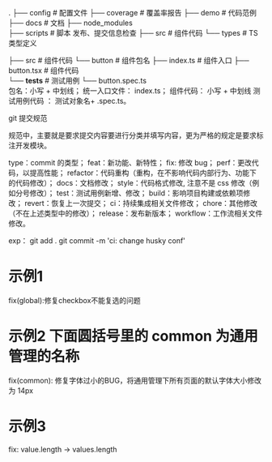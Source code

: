 .
├── config               # 配置文件
├── coverage            # 覆盖率报告
├── demo                # 代码范例
├── docs                # 文档
├── node_modules  
├── scripts              # 脚本 发布、提交信息检查
├── src                  # 组件代码
└── types                # TS类型定义


├── src                 # 组件代码
    └── button       # 组件包名
         ├── index.ts   # 组件入口
         ├── button.tsx  # 组件代码  
         └── __tests__   # 测试用例
                  └── button.spec.ts   
包名：小写 + 中划线；
统一入口文件： index.ts；
组件代码： 小写 + 中划线
测试用例代码 ： 测试对象名+ .spec.ts。

git 提交规范

规范中，主要就是要求提交内容要进行分类并填写内容，更为严格的规定是要求标注开发模块。

type：commit 的类型；
feat：新功能、新特性；
fix: 修改 bug；
perf：更改代码，以提高性能；
refactor：代码重构（重构，在不影响代码内部行为、功能下的代码修改）；
docs：文档修改；
style：代码格式修改, 注意不是 css 修改（例如分号修改）；
test：测试用例新增、修改；
build：影响项目构建或依赖项修改；
revert：恢复上一次提交；
ci：持续集成相关文件修改；
chore：其他修改（不在上述类型中的修改）；
release：发布新版本；
workflow：工作流相关文件修改。

exp：
git add .
git commit -m 'ci: change husky conf'
# 示例1
fix(global):修复checkbox不能复选的问题
# 示例2 下面圆括号里的 common 为通用管理的名称
fix(common): 修复字体过小的BUG，将通用管理下所有页面的默认字体大小修改为 14px
# 示例3
fix: value.length -> values.length
